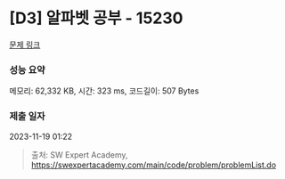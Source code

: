 # [D3] 알파벳 공부 - 15230 

[문제 링크](https://swexpertacademy.com/main/code/problem/problemDetail.do?contestProbId=AYLnMQT6vPADFATf) 

### 성능 요약

메모리: 62,332 KB, 시간: 323 ms, 코드길이: 507 Bytes

### 제출 일자

2023-11-19 01:22



> 출처: SW Expert Academy, https://swexpertacademy.com/main/code/problem/problemList.do